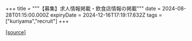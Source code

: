 +++
title = """【募集】求人情報掲載・飲食店情報の掲載"""
date = 2024-08-28T01:15:00.000Z
expiryDate = 2024-12-16T17:19:17.632Z
tags = ["kuriyama","recruit"]
+++


[[source]](https://www.town.kuriyama.hokkaido.jp/soshiki/46/26544.html)
